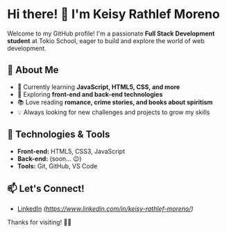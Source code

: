 # Hi there! 👋 I'm Keisy Rathlef Moreno

Welcome to my GitHub profile! I'm a passionate **Full Stack Development student** at Tokio School, eager to build and explore the world of web development.

## 🚀 About Me
- 🌱 Currently learning **JavaScript, HTML5, CSS, and more**
- 🔧 Exploring **front-end and back-end technologies**
- 📚 Love reading **romance, crime stories, and books about spiritism**
- 💡 Always looking for new challenges and projects to grow my skills

## 🔧 Technologies & Tools
- **Front-end:** HTML5, CSS3, JavaScript
- **Back-end:** (soon... 😉)
- **Tools:** Git, GitHub, VS Code

## 📫 Let's Connect!
- [LinkedIn](#) *(https://www.linkedin.com/in/keisy-rathlef-moreno/)*

Thanks for visiting! 🚀✨
